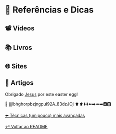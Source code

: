 # 📑 Referências e Dicas

## 📽️ Vídeos

## 📚 Livros

## 🌐 Sites

## 📝 Artigos


Obrigado [Jesus](https://github.com/jesus-luizalabs) por este easter egg!

🥚 jjjlbhghorpbzjngpui92A_83dzJOj  ⬆️⬆️⬇️⬇️⬅️➡️⬅️➡️🅰️🅱️

[⬅️ Técnicas (um pouco) mais avançadas](avancadas.md)

[↩️ Voltar ao README ](README.md)
